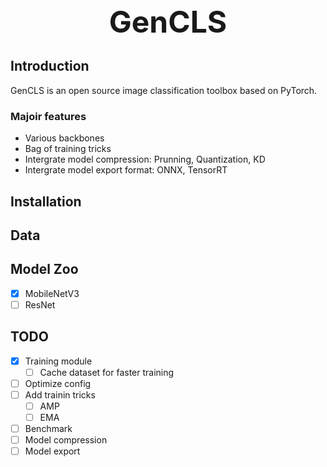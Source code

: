 <div align='center'>
    <b><font size='30'> GenCLS</font></b>
</div>

## Introduction 
GenCLS is an open source image classification toolbox based on PyTorch. 

### Majoir features

- Various backbones 
- Bag of training tricks
- Intergrate model compression: Prunning, Quantization, KD
- Intergrate model export format: ONNX, TensorRT 

##  Installation 

## Data 


## Model Zoo 
- [x] MobileNetV3 
- [ ] ResNet

## TODO 
- [x] Training module 
    - [ ] Cache dataset for faster training
- [ ] Optimize config 
- [ ] Add trainin tricks
    - [ ] AMP 
    - [ ] EMA 
- [ ] Benchmark 
- [ ] Model compression 
- [ ] Model export 
